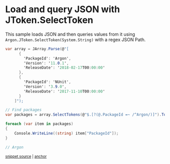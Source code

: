 # Load and query JSON with JToken.SelectToken

This sample loads JSON and then queries values from it using `Argon.JToken.SelectToken(System.String)` with a regex JSON Path.

<!-- snippet: RegexQuery -->
<a id='snippet-regexquery'></a>
```cs
var array = JArray.Parse(@"[
      {
        'PackageId': 'Argon',
        'Version': '11.0.1',
        'ReleaseDate': '2018-02-17T00:00:00'
      },
      {
        'PackageId': 'NUnit',
        'Version': '3.9.0',
        'ReleaseDate': '2017-11-10T00:00:00'
      }
    ]");

// Find packages
var packages = array.SelectTokens(@"$.[?(@.PackageId =~ /^Argon/)]").ToList();

foreach (var item in packages)
{
    Console.WriteLine((string) item["PackageId"]);
}

// Argon
```
<sup><a href='/src/Tests/Documentation/Samples/JsonPath/RegexQuery.cs#L10-L35' title='Snippet source file'>snippet source</a> | <a href='#snippet-regexquery' title='Start of snippet'>anchor</a></sup>
<!-- endSnippet -->
